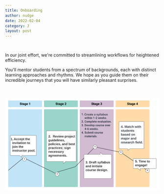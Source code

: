 ```yaml
---
title: Onboarding
author: nudge
date: 2022-02-04
category: J
layout: post
---
```

<br>

In our joint effort, we're committed to streamlining workflows for heightened efficiency.

You'll mentor students from a spectrum of backgrounds, each with distinct learning approaches and rhythms. We hope as you guide them on their incredible journeys that you will have similarly pleasant surprises. 
<br>
<br>
<br>

![Course Image](https://raw.githubusercontent.com/eevvaayou/eevvaayou.github.io/master/course2.png)

<br>
<br>
